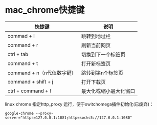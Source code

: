 # mac_chrome快捷键

| 快捷键                     | 说明                   |
| -------------------------- | ---------------------- |
| commad + l                 | 跳转到地址栏           |
| command + r                | 刷新当前网页           |
| ctrl + tab                 | 切换到下一个标签页     |
| command + t                | 打开新标签页           |
| command + n（n代值数字键） | 跳转到第n个标签页      |
| command + shift + j        | 打开下载页             |
| ctrl + command + f         | 最大化或缩小最大化窗口 |



linux chrome 指定http_proxy 运行，便于switchomega插件初始化(已废弃)：

```shell
google-chrome --proxy-server="https=127.0.0.1:1081;http=socks5://127.0.0.1:1080"
```
